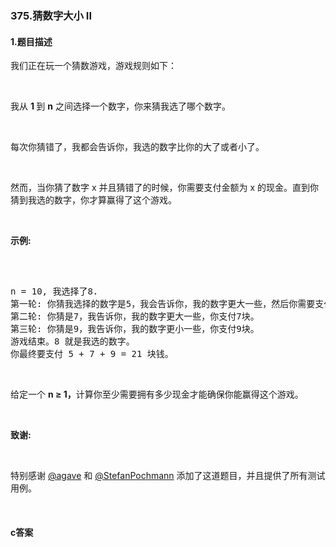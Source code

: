 ### 375.猜数字大小 II

#### 1.题目描述

<p>我们正在玩一个猜数游戏，游戏规则如下：</p><br/><p>我从&nbsp;<strong>1&nbsp;</strong>到 <strong>n</strong> 之间选择一个数字，你来猜我选了哪个数字。</p><br/><p>每次你猜错了，我都会告诉你，我选的数字比你的大了或者小了。</p><br/><p>然而，当你猜了数字 x 并且猜错了的时候，你需要支付金额为 x 的现金。直到你猜到我选的数字，你才算赢得了这个游戏。</p><br/><p><strong>示例:</strong></p><br/><pre><br/>n = 10, 我选择了8.<br/>第一轮: 你猜我选择的数字是5，我会告诉你，我的数字更大一些，然后你需要支付5块。<br/>第二轮: 你猜是7，我告诉你，我的数字更大一些，你支付7块。<br/>第三轮: 你猜是9，我告诉你，我的数字更小一些，你支付9块。<br/>游戏结束。8 就是我选的数字。<br/>你最终要支付 5 + 7 + 9 = 21 块钱。<br/></pre><br/><p>给定一个 <strong>n &ge; 1，</strong>计算你至少需要拥有多少现金才能确保你能赢得这个游戏。</p><br/><p><strong>致谢:</strong></p><br/><p>特别感谢 <a href="https://leetcode.com/agave/">@agave</a>&nbsp;和&nbsp;<a href="https://leetcode.com/stefanpochmann/">@StefanPochmann</a>&nbsp;添加了这道题目，并且提供了所有测试用例。</p><br/>

#### c答案

```c


